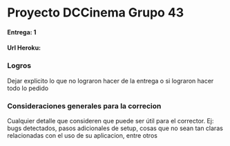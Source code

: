 # Proyecto DCCinema Grupo 43
#### Entrega: 1
#### Url Heroku:


### Logros
 Dejar explicito lo que no lograron hacer de la entrega o si lograron hacer todo lo pedido

### Consideraciones generales para la correcion
Cualquier detalle que consideren que puede ser útil para el corrector. Ej:
bugs detectados, pasos adicionales de setup, cosas que no sean tan claras relacionadas con el uso de su aplicacion, entre otros

